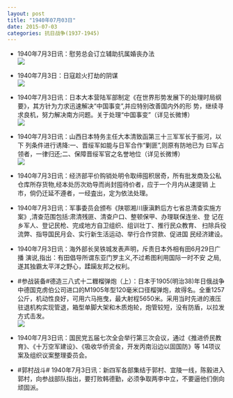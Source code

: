 ```yaml
---
layout: post
title: "1940年07月03日"
date: 2015-07-03
categories: 抗日战争(1937-1945)
---
```


<meta name="referrer" content="no-referrer" />

- 1940年7月3日讯：慰劳总会订立辅助抗属婚丧办法 <br/><img src="https://ww2.sinaimg.cn/large/aca367d8jw1etpzctzfl1j20jz0cgmzk.jpg" />

- 1940年7月3日：日寇趁火打劫的阴谋 <br/><img src="https://ww4.sinaimg.cn/large/aca367d8jw1etpxm9k6drj211u0ggn3k.jpg" />

- 1940年7月3日讯：日本大本营陆军部制定《在世界形势发展下的处理时局纲 要》，其方针为力求迅速解决“中国事变”,并应特别改善国内外的形 势，继续寻求良机，努力解决南方问题。关于处理“中国事变”（详见长微博） <br/><img src="https://ww1.sinaimg.cn/large/aca367d8jw1etpvvy930bj20c80bxjt2.jpg" />

- 1940年7月3日讯：山西日本特务主任大本清致函第三十三军军长于振河，以下 列条件进行诱降:一、晋绥军如能与日军合作“剿匪”,则原有防地已为 曰军占领者，一律归还;二、保障晋绥军官之名誉地位（详见长微博） <br/><img src="https://ww2.sinaimg.cn/large/aca367d8jw1etpu5fr5knj20c809zwfp.jpg" />

- 1940年7月3日讯：经济部平价购销处明令取缔囤积居奇，所有批发商及公私仓库所存货物,经本处历次劝导而尚封囤待价者，应于一个月内从速提销 上市，倘仍迁延不遵者，一经査出，定为依法处理。 

- 1940年7月3日讯：军事委员会颁布《陕鄂湘川康滇黔后方七省总清查实施方 案》,清查范围包括:肃清残匪、清查户口、整顿保甲、办理联保连坐、登 记在乡军人、登记民枪、完成地方自卫组织、组训壮丁、推行民众教育、 扫除兵役流弊、指导国民月会、实行新生活运动、举行合作贷款、促进国 民经济建设。 

- 1940年7月3日讯：海外部长吴铁城发表声明，斥责日本外相有田6月29日广播 演说,指出：有田倡导所谓东亚门罗主义,不过希图利用国际一时不安 之局,遂其独霸太平洋之野心，蹂躏友邦之权利。 

- #参战装备#德造三八式十二糎榴弹炮（上）：日本于1905(明治38)年日俄战争中德国克虏伯公司进口的M1905年型120毫米口径榴弹炮，故得名。全重1257公斤，机动性良好，可用六马拖曳，最大射程5650米。采用当时先进的液压驻退机构实现管退，箱型单脚大架和木质炮轮，炮管较短，没有防盾，以拉发方式击发。 <br/><img src="https://ww4.sinaimg.cn/large/aca367d8jw1etpctfjgf8j20b00fb40x.jpg" />

- 1940年7月3日讯：国民党五届七次全会举行第三次会议，通过《推进侨民教育》、《十万空军建设》、《吸收华侨资金，开发丙南沿边以固国防》等 14项议案及组织议案整理委员会。 

- #郭村战斗# 1940年7月3日讯：新四军各部集结于郭村、宜陵一线，陈毅进入郭村，向参战部队指出，要打败韩德勤，必须争取两李中立，不要逼他们倒向顽固派。 

